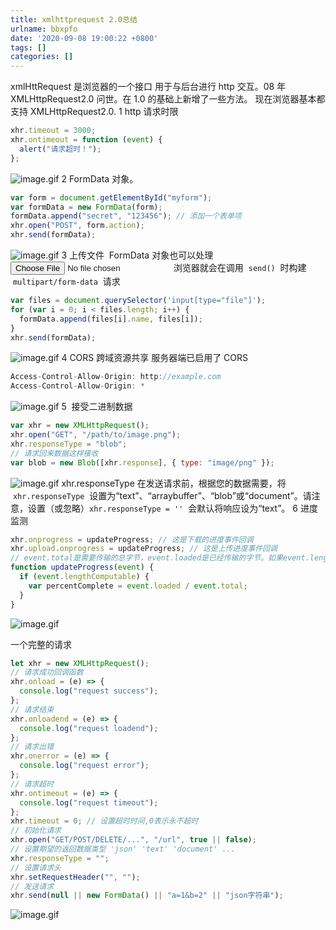 ```yaml
---
title: xmlhttprequest 2.0总结
urlname: bbxpfo
date: '2020-09-08 19:00:22 +0800'
tags: []
categories: []
---
```


xmlHttRequest 是浏览器的一个接口 用于与后台进行 http 交互。08 年 XMLHttpRequest2.0 问世。在 1.0 的基础上新增了一些方法。
现在浏览器基本都支持 XMLHttpRequest2.0.
1 http 请求时限

```javascript
xhr.timeout = 3000;
xhr.ontimeout = function (event) {
  alert("请求超时！");
};
```

![image.gif](https://cdn.nlark.com/yuque/0/2019/gif/462392/1572311565643-c4a295c3-d85f-4d9d-b089-04b9a15ddf6e.gif#align=left&display=inline&height=1&name=image.gif&originHeight=1&originWidth=1&size=43&status=done&width=1)
2 FormData 对象。

```javascript
var form = document.getElementById("myform");
var formData = new FormData(form);
formData.append("secret", "123456"); // 添加一个表单项
xhr.open("POST", form.action);
xhr.send(formData);
```

![image.gif](https://cdn.nlark.com/yuque/0/2019/gif/462392/1572311565647-846a685b-756e-4c7b-b74e-c6a5795b98c6.gif#align=left&display=inline&height=1&name=image.gif&originHeight=1&originWidth=1&size=43&status=done&width=1)
3 上传文件
 FormData 对象也可以处理   <input type="file">  浏览器就会在调用  `send()`  时构建  `multipart/form-data`  请求

```javascript
var files = document.querySelector('input[type="file"]');
for (var i = 0; i < files.length; i++) {
  formData.append(files[i].name, files[i]);
}
xhr.send(formData);
```

![image.gif](https://cdn.nlark.com/yuque/0/2019/gif/462392/1572311565648-3120c00c-2d68-4e82-8087-626cd6cfac9f.gif#align=left&display=inline&height=1&name=image.gif&originHeight=1&originWidth=1&size=43&status=done&width=1)
4 CORS 跨域资源共享
服务器端已启用了 CORS

```javascript
Access-Control-Allow-Origin: http://example.com
Access-Control-Allow-Origin: *
```

![image.gif](https://cdn.nlark.com/yuque/0/2019/gif/462392/1572311565654-a3b6b715-34ef-4160-a61c-30a807c8a04f.gif#align=left&display=inline&height=1&name=image.gif&originHeight=1&originWidth=1&size=43&status=done&width=1)
5  接受二进制数据

```javascript
var xhr = new XMLHttpRequest();
xhr.open("GET", "/path/to/image.png");
xhr.responseType = "blob";
// 请求回来数据这样接收
var blob = new Blob([xhr.response], { type: "image/png" });
```

![image.gif](https://cdn.nlark.com/yuque/0/2019/gif/462392/1572311565659-951a37f8-d5af-4376-9782-5e35cb94ac90.gif#align=left&display=inline&height=1&name=image.gif&originHeight=1&originWidth=1&size=43&status=done&width=1)
xhr.responseType
在发送请求前，根据您的数据需要，将  `xhr.responseType`  设置为“text”、“arraybuffer”、“blob”或“document”。请注意，设置（或忽略）`xhr.responseType = ''`  会默认将响应设为“text”。
6 进度监测

```javascript
xhr.onprogress = updateProgress; // 这是下载的进度事件回调
xhr.upload.onprogress = updateProgress; // 这是上传进度事件回调
// event.total是需要传输的总字节，event.loaded是已经传输的字节。如果event.lengthComputable不为真，则event.total等于0
function updateProgress(event) {
  if (event.lengthComputable) {
    var percentComplete = event.loaded / event.total;
  }
}
```

![image.gif](https://cdn.nlark.com/yuque/0/2019/gif/462392/1572311565659-3c019ce1-12fe-4147-8fb1-ee35ff39edf1.gif#align=left&display=inline&height=1&name=image.gif&originHeight=1&originWidth=1&size=43&status=done&width=1)

一个完整的请求

```javascript
let xhr = new XMLHttpRequest();
// 请求成功回调函数
xhr.onload = (e) => {
  console.log("request success");
};
// 请求结束
xhr.onloadend = (e) => {
  console.log("request loadend");
};
// 请求出错
xhr.onerror = (e) => {
  console.log("request error");
};
// 请求超时
xhr.ontimeout = (e) => {
  console.log("request timeout");
};
xhr.timeout = 0; // 设置超时时间,0表示永不超时
// 初始化请求
xhr.open("GET/POST/DELETE/...", "/url", true || false);
// 设置期望的返回数据类型 'json' 'text' 'document' ...
xhr.responseType = "";
// 设置请求头
xhr.setRequestHeader("", "");
// 发送请求
xhr.send(null || new FormData() || "a=1&b=2" || "json字符串");
```

![image.gif](https://cdn.nlark.com/yuque/0/2019/gif/462392/1572311565656-d4182b51-8ca8-4f2b-ab95-ce76aaf51914.gif#align=left&display=inline&height=1&name=image.gif&originHeight=1&originWidth=1&size=43&status=done&width=1)
